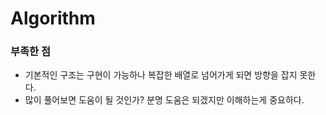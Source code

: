 # Algorithm

### 부족한 점

- 기본적인 구조는 구현이 가능하나 복잡한 배열로 넘어가게 되면 방향을 잡지 못한다.
- 많이 풀어보면 도움이 될 것인가? 분명 도움은 되겠지만 이해하는게 중요하다.
